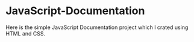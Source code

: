 # JavaScript-Documentation
Here is the simple JavaScript Documentation project which I crated using HTML and CSS.
